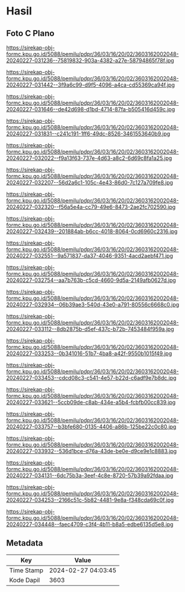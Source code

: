 # Hasil

## Foto C Plano

https://sirekap-obj-formc.kpu.go.id/5088/pemilu/pdpr/36/03/16/20/02/3603162002048-20240227-031236--75819832-903a-4382-a27e-58794865f78f.jpg

https://sirekap-obj-formc.kpu.go.id/5088/pemilu/pdpr/36/03/16/20/02/3603162002048-20240227-031442--3f9a6c99-d9f5-4096-a4ca-cd55369ca94f.jpg

https://sirekap-obj-formc.kpu.go.id/5088/pemilu/pdpr/36/03/16/20/02/3603162002048-20240227-031646--de42d698-d1bd-4714-87fa-b505416d459c.jpg

https://sirekap-obj-formc.kpu.go.id/5088/pemilu/pdpr/36/03/16/20/02/3603162002048-20240227-031831--c241c191-1ff6-49dc-8526-3461553640b9.jpg

https://sirekap-obj-formc.kpu.go.id/5088/pemilu/pdpr/36/03/16/20/02/3603162002048-20240227-032022--f9a13f63-737e-4d63-a8c2-6d69c8fa1a25.jpg

https://sirekap-obj-formc.kpu.go.id/5088/pemilu/pdpr/36/03/16/20/02/3603162002048-20240227-032207--56d2a6c1-105c-4e43-86d0-7c127a709fe8.jpg

https://sirekap-obj-formc.kpu.go.id/5088/pemilu/pdpr/36/03/16/20/02/3603162002048-20240227-032320--f56a5e4a-cc79-49e6-8473-2ae2fc702590.jpg

https://sirekap-obj-formc.kpu.go.id/5088/pemilu/pdpr/36/03/16/20/02/3603162002048-20240227-032439--201884ab-b6cc-4018-8064-0cd6960c2316.jpg

https://sirekap-obj-formc.kpu.go.id/5088/pemilu/pdpr/36/03/16/20/02/3603162002048-20240227-032551--9a571837-da37-4046-9351-4acd2aebf471.jpg

https://sirekap-obj-formc.kpu.go.id/5088/pemilu/pdpr/36/03/16/20/02/3603162002048-20240227-032754--aa7b763b-c5cd-4660-9d5a-2149afb0627d.jpg

https://sirekap-obj-formc.kpu.go.id/5088/pemilu/pdpr/36/03/16/20/02/3603162002048-20240227-032934--06b39ae3-540d-43e0-a791-80556c6668c0.jpg

https://sirekap-obj-formc.kpu.go.id/5088/pemilu/pdpr/36/03/16/20/02/3603162002048-20240227-033112--8db2875b-d5ef-437c-b72b-7453484f959a.jpg

https://sirekap-obj-formc.kpu.go.id/5088/pemilu/pdpr/36/03/16/20/02/3603162002048-20240227-033253--0b341016-51b7-4ba8-a42f-9550b1015f49.jpg

https://sirekap-obj-formc.kpu.go.id/5088/pemilu/pdpr/36/03/16/20/02/3603162002048-20240227-033453--cdcd08c3-c541-4e57-b22d-c6adf9e7b8dc.jpg

https://sirekap-obj-formc.kpu.go.id/5088/pemilu/pdpr/36/03/16/20/02/3603162002048-20240227-033621--5ccb09de-c8ab-434e-a5b4-fcbfb00cc839.jpg

https://sirekap-obj-formc.kpu.go.id/5088/pemilu/pdpr/36/03/16/20/02/3603162002048-20240227-033757--b3bfe680-0135-4406-a86b-125be22c0c80.jpg

https://sirekap-obj-formc.kpu.go.id/5088/pemilu/pdpr/36/03/16/20/02/3603162002048-20240227-033932--536d1bce-d76a-43de-be0e-d9ce9e1c8883.jpg

https://sirekap-obj-formc.kpu.go.id/5088/pemilu/pdpr/36/03/16/20/02/3603162002048-20240227-034131--6dc75b3a-3eef-4c8e-8720-57b39a92fdaa.jpg

https://sirekap-obj-formc.kpu.go.id/5088/pemilu/pdpr/36/03/16/20/02/3603162002048-20240227-034253--2166c51c-5b82-4481-9e8a-f348cda69c0f.jpg

https://sirekap-obj-formc.kpu.go.id/5088/pemilu/pdpr/36/03/16/20/02/3603162002048-20240227-034448--faec4709-c3f4-4b11-b8a5-edbe6135d5e8.jpg


## Metadata

| Key        | Value               |
| ---------- | ------------------- |
| Time Stamp | 2024-02-27 04:03:45 |
| Kode Dapil | 3603                |



